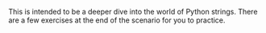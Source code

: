 This is intended to be a deeper dive into the world of Python strings. There are a few exercises at the end of the scenario for you to practice.
